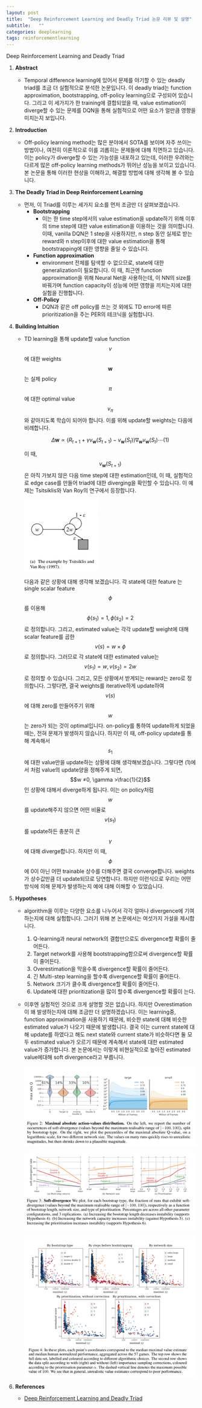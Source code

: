 ```yaml
---
layout: post
title:  "Deep Reinforcement Learning and Deadly Triad 논문 리뷰 및 설명"
subtitle:   ""
categories: deeplearning
tags: reinforcementlearning
---
```

Deep Reinforcement Learning and Deadly Triad

1. **Abstract**
    - Temporal difference learning에 있어서 문제를 야기할 수 있는 deadly triad를 조금 더 실험적으로 분석한 논문입니다. 이 deadly triad는 function approximation, bootstrapping, off-policy learning으로 구성되어 있습니다. 그리고 이 세가지가 한 training에 결합되었을 때, value estimation이 diverge할 수 있는 문제를 DQN을 통해 실험적으로 어떤 요소가 얼만큼 영향을 미치는지 보입니다.
2. **Introduction**
    - Off-policy learning method는 많은 분야에서 SOTA를 보이며 자주 쓰이는 방법이나, 여전히 이론적으로 이를 괴롭히는 문제들에 대해 직면하고 있습니다. 이는 policy가 diverge할 수 있는 가능성을 내포하고 있는데, 이러한 우려와는 다르게 많은 off-policy learning methods가 뛰어난 성능을 보이고 있습니다. 본 논문을 통해 이러한 현상을 이해하고, 해결할 방법에 대해 생각해 볼 수 있습니다.
3. **The Deadly Triad in Deep Reinforcement Learning**
    - 먼저, 이 Triad를 이루는  세가지 요소를 먼저 조금만 더 살펴보겠습니다.
        - **Bootstrapping**
            - 이는 한 time step에서의 value estimation을 update하기 위해 이후의 time step에 대한 value estimation을 이용하는 것을 의미합니다. 이때, vanilla DQN은 1 step을 사용하지만, n step 동안 실제로 받는 reward와 n step이후에 대한 value estimation을 통해 bootstrapping에 대한 영향을 줄일 수 있습니다.
        - **Function approximation**
            - environment 전체를 탐색할 수 없으므로, state에 대한 generalization이 필요합니다. 이 때, 최근엔 function approximation을 위해 Neural Net을 사용하는데, 이 NN의 size를 바꿔가며 function capacity이 성능에 어떤 영향을 끼치는지에 대한 실험을 진행합니다.
        - **Off-Policy**
            - DQN과 같은 off policy를 쓰는 것 외에도 TD error에 따른 prioritization을 주는 PER의 테크닉을 실험합니다.
4. **Building Intuition**
    - TD learning을 통해 update할 value function $$v$$에 대한 weights  $$\boldsymbol{w}$$는 실제 policy $$\pi$$에 대한 optimal value $$v_\pi$$와 같아지도록 학습이 되어야 합니다. 이를 위해 update할 weights는 다음에 비례합니다.

        $$\Delta \boldsymbol{w} \propto (R_{t+1}+\gamma v_{\boldsymbol{w}}(S_{t+1})-v_{\boldsymbol{w}}(S_t))\nabla_{\boldsymbol{w}}v_{\boldsymbol{w}}(S_t) \cdots(1)$$

        이 때, $$v_{\boldsymbol{w}}(S_{t+1})$$은 아직 가보지 않은 다음 time step에 대한 estimation인데, 이 때, 실험적으로 edge case를 만들어 triad에 대한 diverging을 확인할 수 있습니다. 이 예제는 Tsitsiklis와 Van Roy의 연구에서 등장합니다.

        ![deadly_triad](/assets/img/triad_1.png)

        다음과 같은 상황에 대해 생각해 보겠습니다. 각 state에 대한 feature 는 single scalar feature $$\phi$$를 이용해 $$\phi(s_1) =1, \phi(s_2) = 2$$로 정의합니다. 그리고, estimated value는 각각 update할 weight에 대해 scalar feature를 곱한 $$v(s) = w \times \phi$$로 정의합니다. 그러므로 각 state에 대한 estimated value는 $$v(s_1) = w, v(s_2) =2w$$로 정의할 수 있습니다. 그리고, 모든 상황에서 받게되는 reward는 zero로 정의합니다. 그렇다면, 결국 weights를 iterative하게 update하여 $$v(s)$$에 대해 zero를 만들어주기 위해 $$w$$는 zero가 되는 것이 optimal입니다. on-policy를 통하여 update하게 되었을 때는, 전혀 문제가 발생하지 않습니다. 하지만 이 때, off-policy update를 통해 계속해서 $$s_1$$에 대한 value만을 update하는 상황에 대해 생각해보겠습니다. 그렇다면 (1)에서 처럼 value의 update양을 정해주게 되면, $$w ≠0, \gamma >\frac{1}{2}$$인 상황에 대해서 diverge하게 됩니다. 이는 on policy처럼 $$w$$를 update해주지 않으면 어떤 비율로 $$v(s_1)$$를 update하든 충분히 큰 $$\gamma$$에 대해 diverge합니다. 하지만 이 때, $$\phi$$에 0이 아닌 어떤 trainable 상수를 더해주면 결국 converge합니다. weights가 상수값만큼 더 update되므로 당연합니다. 하지만 이런식으로 우리는 어떤 방식에 의해 문제가 발생하는지 예에 대해 이해할 수 있었습니다.

5. **Hypotheses**
    - algorithm을 이루는 다양한 요소를 나누어서 각각 얼마나 divergence에 기여하는지에 대해 실험합니다. 그러기 위해 본 논문에서는 여섯가지 가설을 제시합니다.
        1. Q-learning과 neural network의 결합만으로도 divergence할 확률이 줄어든다.
        2. Target network를 사용해 bootstrapping함으로써 divergence할 확률이 줄어든다.
        3. Overestimation을 막을수록 divergence할 확률이 줄어든다.
        4. 긴 Multi-step learning을 할수록 divergence할 확률이 줄어든다.
        5. Network 크기가 클수록 divergence할 확률이 줄어든다.
        6. Update에 대한 prioritization을 많이 할수록 divergence할 확률이 는다.
    - 이후엔 실험적인 것으로 크게 설명할 것은 없습니다. 하지만 Overestimation이 왜 발생하는지에 대해 조금만 더 설명하겠습니다. 이는 learning중, function approximation을 사용하기 때문에, 비슷한 state에 대해 비슷한 estimated value가 나오기 때문에 발생합니다. 결국 이는 current state에 대해 update를 하였다고 해도 next state와 current state가 비슷하다면 둘 모두 estimated value가 오르기 때문에 계속해서 state에 대한 estimated value가 증가합니다. 본 논문에서는 이렇게 비현실적으로 높아진 estimated value에대해 soft divergence라고 부릅니다.

        ![deadly_triad](/assets/img/triad_2.png)

        ![deadly_triad](/assets/img/triad_3.png)

        ![deadly_triad](/assets/img/triad_4.png)

6. **References**
    - [Deep Reinforcement Learning and Deadly Triad](https://arxiv.org/abs/1812.02648)
